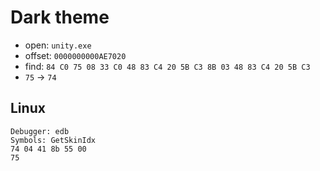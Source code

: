 # Dark theme

- open: `unity.exe`
- offset: `0000000000AE7020`
- find: `84 C0 75 08 33 C0 48 83 C4 20 5B C3 8B 03 48 83 C4 20 5B C3`
- `75` -> `74`

## Linux

```
Debugger: edb
Symbols: GetSkinIdx
74 04 41 8b 55 00
75
```
